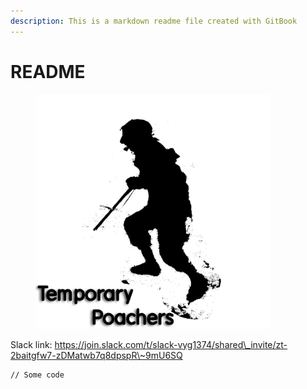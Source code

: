 ```yaml
---
description: This is a markdown readme file created with GitBook
---
```


# README

<figure><img src=".gitbook/assets/TP_PFP.png" alt="Logo" width="375"><figcaption></figcaption></figure>

Slack link: https://join.slack.com/t/slack-vyg1374/shared\_invite/zt-2baitgfw7-zDMatwb7q8dpspR\~9mU6SQ

```
// Some code
```


